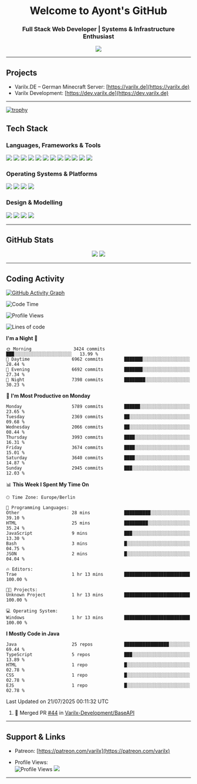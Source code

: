 <h1 align="center">Welcome to Ayont's GitHub</h1>
<h3 align="center">Full Stack Web Developer | Systems & Infrastructure Enthusiast</h3>

<p align="center">
  <img src="https://readme-typing-svg.herokuapp.com?font=Fira+Code&duration=3000&pause=1000&center=true&vCenter=true&width=435&lines=Open+Source+Enthusiast;Frontend+%7C+Backend+%7C+DevOps;Always+Learning+%26+Building" />
</p>

---

## Projects
- Varilx.DE – German Minecraft Server: [https://varilx.de](https://varilx.de)
- Varilx Development: [https://dev.varilx.de](https://dev.varilx.de)

---

[![trophy](https://github-profile-trophy.vercel.app/?username=ayont&margin-w=15&theme=darkhub&no-bg=true&no-frame=true)](https://github.com/ryo-ma/github-profile-trophy)

## Tech Stack

### Languages, Frameworks & Tools
<div align="left">
  <img src="https://img.shields.io/badge/Java-ED8B00?style=for-the-badge&logo=openjdk&logoColor=white"/>
  <img src="https://img.shields.io/badge/React-61DAFB?style=for-the-badge&logo=react&logoColor=black"/>
  <img src="https://img.shields.io/badge/Tailwind_CSS-38B2AC?style=for-the-badge&logo=tailwind-css&logoColor=white"/>
  <img src="https://img.shields.io/badge/HyperCSS-000000?style=for-the-badge&logo=css3&logoColor=white"/>
  <img src="https://img.shields.io/badge/MySQL-005C84?style=for-the-badge&logo=mysql&logoColor=white"/>
  <img src="https://img.shields.io/badge/MariaDB-003545?style=for-the-badge&logo=mariadb&logoColor=white"/>
  <img src="https://img.shields.io/badge/MongoDB-13aa52?style=for-the-badge&logo=mongodb&logoColor=white"/>
  <img src="https://img.shields.io/badge/SQLite-07405E?style=for-the-badge&logo=sqlite&logoColor=white"/>
  <img src="https://img.shields.io/badge/Oracle-F80000?style=for-the-badge&logo=oracle&logoColor=white"/>
  <img src="https://img.shields.io/badge/GitHub%20Actions-2088FF?style=for-the-badge&logo=githubactions&logoColor=white"/>
  <img src="https://img.shields.io/badge/HTML5-E34F26?style=for-the-badge&logo=html5&logoColor=white"/>
  <img src="https://img.shields.io/badge/CSS3-1572B6?style=for-the-badge&logo=css3&logoColor=white"/>
</div>

### Operating Systems & Platforms
<div align="left">
  <img src="https://img.shields.io/badge/Debian-A81D33?style=for-the-badge&logo=debian&logoColor=white"/>
  <img src="https://img.shields.io/badge/Arch_Linux-1793D1?style=for-the-badge&logo=arch-linux&logoColor=white"/>
  <img src="https://img.shields.io/badge/Ubuntu-E95420?style=for-the-badge&logo=ubuntu&logoColor=white"/>
  <img src="https://img.shields.io/badge/Nextcloud-0082C9?style=for-the-badge&logo=nextcloud&logoColor=white"/>
</div>

### Design & Modelling
<div align="left">
  <img src="https://img.shields.io/badge/Photoshop-31A8FF?style=for-the-badge&logo=Adobe%20Photoshop&logoColor=black"/>
  <img src="https://img.shields.io/badge/Blender-F5792A?style=for-the-badge&logo=blender&logoColor=white"/>
  <img src="https://img.shields.io/badge/After%20Effects-9999FF?style=for-the-badge&logo=adobeaftereffects&logoColor=white"/>
  <img src="https://img.shields.io/badge/Premiere_Pro-9999FF?style=for-the-badge&logo=adobepremierepro&logoColor=white"/>
</div>

---

## GitHub Stats

<div align="center">
  <img src="https://github-readme-stats.vercel.app/api?username=Ayont&theme=dark&area=true&order=5&hide_border=true&hide_title=true" />
  <img src="https://github-readme-streak-stats.herokuapp.com/?user=Ayont&theme=dark&area=true&order=5&hide_border=true&hide_title=true" />
</div>

---

## Coding Activity

[![GitHub Activity Graph](https://github-readme-activity-graph.vercel.app/graph?username=Ayont&radius=16&theme=high-contrast&area=true&order=5&hide_border=true&hide_title=true)](https://github.com/ashutosh00710/github-readme-activity-graph)

<!--START_SECTION:waka-->
![Code Time](http://img.shields.io/badge/Code%20Time-48%20hrs%207%20mins-blue)

![Profile Views](http://img.shields.io/badge/Profile%20Views-17-blue)

![Lines of code](https://img.shields.io/badge/From%20Hello%20World%20I%27ve%20Written-2.3%20million%20lines%20of%20code-blue)

**I'm a Night 🦉** 

```text
🌞 Morning                3424 commits        ███░░░░░░░░░░░░░░░░░░░░░░   13.99 % 
🌆 Daytime                6962 commits        ███████░░░░░░░░░░░░░░░░░░   28.44 % 
🌃 Evening                6692 commits        ███████░░░░░░░░░░░░░░░░░░   27.34 % 
🌙 Night                  7398 commits        ████████░░░░░░░░░░░░░░░░░   30.23 % 
```
📅 **I'm Most Productive on Monday** 

```text
Monday                   5789 commits        ██████░░░░░░░░░░░░░░░░░░░   23.65 % 
Tuesday                  2369 commits        ██░░░░░░░░░░░░░░░░░░░░░░░   09.68 % 
Wednesday                2066 commits        ██░░░░░░░░░░░░░░░░░░░░░░░   08.44 % 
Thursday                 3993 commits        ████░░░░░░░░░░░░░░░░░░░░░   16.31 % 
Friday                   3674 commits        ████░░░░░░░░░░░░░░░░░░░░░   15.01 % 
Saturday                 3640 commits        ████░░░░░░░░░░░░░░░░░░░░░   14.87 % 
Sunday                   2945 commits        ███░░░░░░░░░░░░░░░░░░░░░░   12.03 % 
```


📊 **This Week I Spent My Time On** 

```text
🕑︎ Time Zone: Europe/Berlin

💬 Programming Languages: 
Other                    28 mins             ██████████░░░░░░░░░░░░░░░   39.10 % 
HTML                     25 mins             █████████░░░░░░░░░░░░░░░░   35.24 % 
JavaScript               9 mins              ███░░░░░░░░░░░░░░░░░░░░░░   13.30 % 
Bash                     3 mins              █░░░░░░░░░░░░░░░░░░░░░░░░   04.75 % 
JSON                     2 mins              █░░░░░░░░░░░░░░░░░░░░░░░░   04.04 % 

🔥 Editors: 
Trae                     1 hr 13 mins        █████████████████████████   100.00 % 

🐱‍💻 Projects: 
Unknown Project          1 hr 13 mins        █████████████████████████   100.00 % 

💻 Operating System: 
Windows                  1 hr 13 mins        █████████████████████████   100.00 % 
```

**I Mostly Code in Java** 

```text
Java                     25 repos            █████████████████░░░░░░░░   69.44 % 
TypeScript               5 repos             ███░░░░░░░░░░░░░░░░░░░░░░   13.89 % 
HTML                     1 repo              █░░░░░░░░░░░░░░░░░░░░░░░░   02.78 % 
CSS                      1 repo              █░░░░░░░░░░░░░░░░░░░░░░░░   02.78 % 
EJS                      1 repo              █░░░░░░░░░░░░░░░░░░░░░░░░   02.78 % 
```




 Last Updated on 21/07/2025 00:11:32 UTC
<!--END_SECTION:waka-->

<!--START_SECTION:activity-->
1. 🎉 Merged PR [#44](https://github.com/Varilx-Development/BaseAPI/pull/44) in [Varilx-Development/BaseAPI](https://github.com/Varilx-Development/BaseAPI)
<!--END_SECTION:activity-->

---

## Support & Links

- Patreon: [https://patreon.com/varilx](https://patreon.com/varilx)

- Profile Views:  
  <img src="https://komarev.com/ghpvc/?username=Ayont&style=flat-square&color=brightgreen" alt="Profile Views" />
  [![](https://visitcount.itsvg.in/api?id=Ayont&label=Profile+Views&icon=3&pretty=true)](https://visitcount.itsvg.in)

---
